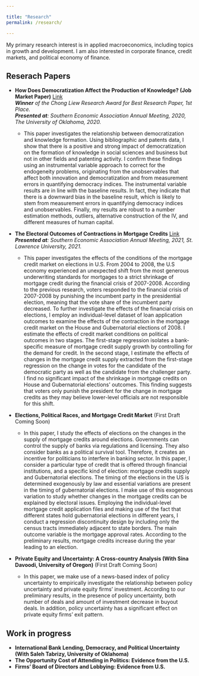 ```yaml
---

title: "Research"
permalink: /research/

---
```

My primary research interest is in applied macroeconomics, including topics in growth and development. I am also interested in corporate finance, credit markets, and political economy of finance.



## Reserach Papers
- **How Does Democratization Affect the Production of Knowledge? (Job Market Paper)** [Link](/files/Democracy.pdf)  
***Winner** of the Chong Liew Research Award for Best Research Paper, 1st Place.*  
***Presented at**: Southern Economic Association Annual Meeting, 2020, The University of Oklahoma, 2020.*

    - This paper investigates the relationship between democratization and knowledge formation. Using bibliographic and patents data, I show that there is a positive and strong impact of democratization on the formation of knowledge in social sciences and business but not in other fields and patenting activity. I confirm these findings using  an instrumental variable approach to correct for the endogeneity problems, originating from the unobservables that affect both innovation and democratization and from measurement errors in quantifying democracy indices. The instrumental variable results are in line with the baseline results. In fact, they indicate that there is a downward bias in the baseline result, which is likely to stem from measurement errors in quantifying democracy indices and unobservables. Finally, my results are robust to a number estimation methods, outliers, alternative construction of the IV, and different measures of human capital.
   

- **The Electoral Outcomes of Contractions in Mortgage Credits** [Link](/files/Elections1.pdf)  
***Presented at**: Southern Economic Association Annual Meeting, 2021, St. Lawrence University, 2021.*
  - This paper investigates the effects of the conditions of the mortgage credit market on elections in U.S. From 2004 to 2008, the U.S economy experienced an unexpected shift from the most generous underwriting standards for mortgages to a strict shrinkage of mortgage credit during the financial crisis of 2007-2008. According to the previous research, voters responded to the financial crisis of 2007-2008 by punishing the incumbent party in the presidential election, meaning that the vote share of the incumbent party decreased. To further investigate the effects of the financial crisis on elections, I employ an individual-level dataset of loan application outcomes to examine the effects of the contraction in the mortgage credit market on the House and Gubernatorial elections of 2008. I estimate the effects of credit market conditions on political outcomes in two stages. The first-stage regression isolates a bank-specific measure of mortgage credit supply growth by controlling for the demand for credit. In the second stage, I estimate the effects of changes in the mortgage credit supply extracted from the first-stage regression on the change in votes for the candidate of the democratic party as well as the candidate from the challenger party. I find no significant impact of the shrinkage in mortgage credits on House and Gubernatorial elections' outcomes. This finding suggests that voters only punish the president for the change in mortgage credits as they may believe lower-level officials are not responsible for this shift.

- **Elections, Political Races, and Mortgage Credit Market** (First Draft Coming Soon)  
    - In this paper, I study the effects of elections on the changes in the supply of mortgage credits around elections.  Governments can control the supply of banks via regulations and licensing. They also consider banks as a political survival tool. Therefore, it creates an incentive for politicians to interfere in banking sector.  In this paper, I consider a particular  type  of  credit  that  is  offered  through  financial  institutions,  and  a  specific kind of election:  mortgage credits supply and Gubernatorial elections.  The timing of the elections in the US is determined exogenously by law and essential variations are present in the timing of gubernatorial elections.  I make use of this exogenous variation to study whether changes in the mortgage credits can be explained by electoral issues. Employing  the  individual-level  mortgage  credit  application  files  and  making  use  of the fact that different states hold gubernatorial elections in different years, I conduct a regression discontinuity design by including only the census tracts immediately adjacent to  state  borders.   The  main  outcome  variable  is  the  mortgage  approval  rates.   According to the preliminary results, mortgage credits increase during the year leading to an election.


- **Private Equity and Uncertainty: A Cross-country Analysis (With Sina Davoodi, University of Oregon)** (First Draft Coming Soon)  
    -  In this paper, we make use of a news-based index of policy uncertainty to empirically investigate the relationship between policy uncertainty and  private equity firms’ investment. According to our preliminary results, in the presence of policy uncertainty, both number of deals and amount of investment decrease in buyout deals. In addition, policy uncertainty has a significant effect on private equity firms’ exit pattern.

## Work in progress
- **International Bank Lending, Democracy, and Political Uncertainty (With Saleh Tabrizy, University of Oklahoma)**  
- **The Opportunity Cost of Attending in Politics: Evidence from the U.S.**
- **Firms’ Board of Directors and Lobbying: Evidence from U.S.**

